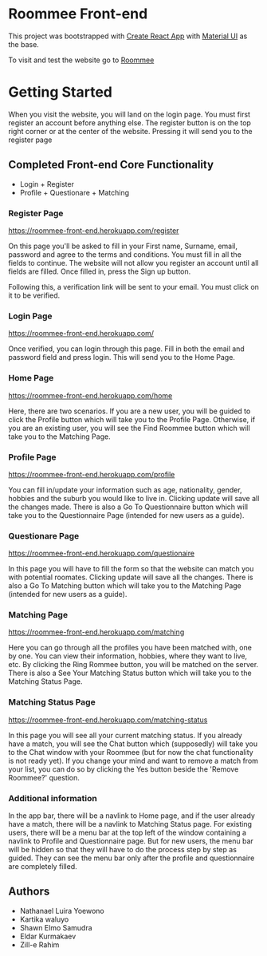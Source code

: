 # Roommee Front-end

This project was bootstrapped with [Create React App](https://github.com/facebook/create-react-app) with [Material UI](https://material-ui.com/) as the base. 

To visit and test the website go to [Roommee](https://roommee-front-end.herokuapp.com/)

# Getting Started
When you visit the website, you will land on the login page. You must first register an account before anything else. 
The register button is on the top right corner or at the center of the website. Pressing it will send you to the register page

## Completed Front-end Core Functionality 

* Login + Register
* Profile + Questionare + Matching 

### Register Page
https://roommee-front-end.herokuapp.com/register

On this page you'll be asked to fill in your First name, Surname, email, password and agree to the terms and conditions. You must fill in all the fields to continue. The website will not allow you register an account until all fields are filled. Once filled in, press the Sign up button. 

Following this, a verification link will be sent to your email. You must click on it to be verified. 

### Login Page 
https://roommee-front-end.herokuapp.com/

Once verified, you can login through this page. Fill in both the email and password field and press login. This will send you to the Home Page. 

### Home Page
https://roommee-front-end.herokuapp.com/home

Here, there are two scenarios. If you are a new user, you will be guided to click the Profile button which will take you to the Profile Page. Otherwise, if you are an existing user, you will see the Find Roommee button which will take you to the Matching Page.

### Profile Page 
https://roommee-front-end.herokuapp.com/profile

You can fill in/update your information such as age, nationality, gender, hobbies and the suburb you would like to live in. Clicking update will save all the changes made. There is also a Go To Questionnaire button which will take you to the Questionnaire Page (intended for new users as a guide).

### Questionare Page
https://roommee-front-end.herokuapp.com/questionaire

In this page you will have to fill the form so that the website can match you with potential roomates. Clicking update will save all the changes. There is also a Go To Matching button which will take you to the Matching Page (intended for new users as a guide).

### Matching Page
https://roommee-front-end.herokuapp.com/matching

Here you can go through all the profiles you have been matched with, one by one. You can view their information, hobbies, where they want to live, etc. By clicking the Ring Rommee button, you will be matched on the server. There is also a See Your Matching Status button which will take you to the Matching Status Page.

### Matching Status Page
https://roommee-front-end.herokuapp.com/matching-status

In this page you will see all your current matching status. If you already have a match, you will see the Chat button which (supposedly) will take you to the Chat window with your Roommee (but for now the chat functionality is not ready yet). If you change your mind and want to remove a match from your list, you can do so by clicking the Yes button beside the 'Remove Roommee?' question.

### Additional information
In the app bar, there will be a navlink to Home page, and if the user already have a match, there will be a navlink to Matching Status page.
For existing users, there will be a menu bar at the top left of the window containing a navlink to Profile and Questionnaire page. But for new users, the menu bar will be hidden so that they will have to do the process step by step as guided. They can see the menu bar only after the profile and questionnaire are completely filled.


## Authors

* Nathanael Luira Yoewono
* Kartika waluyo
* Shawn Elmo Samudra
* Eldar Kurmakaev 
* Zill-e Rahim




